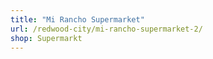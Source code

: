 ```yaml
---
title: "Mi Rancho Supermarket"
url: /redwood-city/mi-rancho-supermarket-2/
shop: Supermarkt
---
```

